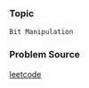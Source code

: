 ### Topic

    Bit Manipulation

### Problem Source

[leetcode](https://leetcode.com/problems/number-complement/#/description)
